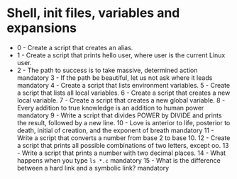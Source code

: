 # Shell, init files, variables and expansions
* 0 - Create a script that creates an alias.
* 1 - Create a script that prints hello user, where user is the current Linux user.
* 2 - The path to success is to take massive, determined action mandatory
 3 - If the path be beautiful, let us not ask where it leads mandatory
 4 - Create a script that lists environment variables.
 5 - Create a script that lists all local variables.
 6 - Create a script that creates a new local variable.
 7 - Create a script that creates a new global variable.
 8 - Every addition to true knowledge is an addition to human power mandatory
 9 - Write a script that divides POWER by DIVIDE and prints the result, followed by a new line.
 10 - Love is anterior to life, posterior to death, initial of creation, and the exponent of breath mandatory
 11 - Write a script that converts a number from base 2 to base 10.
 12 - Create a script that prints all possible combinations of two letters, except oo.
 13 - Write a script that prints a number with two decimal places.
 14 - What happens when you type `ls *.c` mandatory
 15 - What is the difference between a hard link and a symbolic link? mandatory
